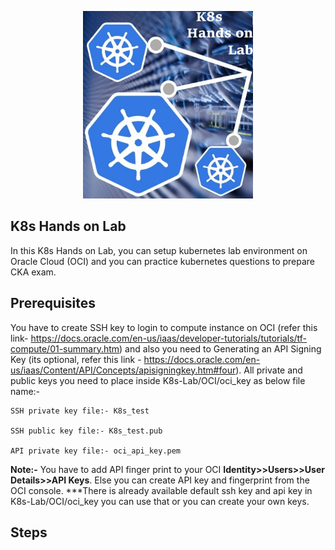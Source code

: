 <p align="center">
    <a href="https://github.com/csbisht/K8s-Lab">
        <img src="https://github.com/csbisht/K8s-Lab/blob/main/images/K8_Handson_Lab.png" height="300" alt="K8s Lab">
    </a>
</p>

## **K8s Hands on Lab**
 
In this K8s Hands on Lab, you can setup kubernetes lab environment on Oracle Cloud (OCI) and you can practice kubernetes questions to prepare CKA exam.
## **Prerequisites**
You have to create SSH key to login to compute instance on OCI (refer this link- https://docs.oracle.com/en-us/iaas/developer-tutorials/tutorials/tf-compute/01-summary.htm) and also you need to Generating an API Signing Key (its optional, refer this link - https://docs.oracle.com/en-us/iaas/Content/API/Concepts/apisigningkey.htm#four). All private and public keys you need to place inside K8s-Lab/OCI/oci_key as below file name:-
```
SSH private key file:- K8s_test

SSH public key file:- K8s_test.pub

API private key file:- oci_api_key.pem
```
**Note:-** You have to add API finger print to your OCI **Identity>>Users>>User Details>>API Keys**. Else you can create API key and fingerprint from the OCI console.
***There is already available default ssh key and api key in K8s-Lab/OCI/oci_key you can use that or you can create your own keys.

## **Steps**
